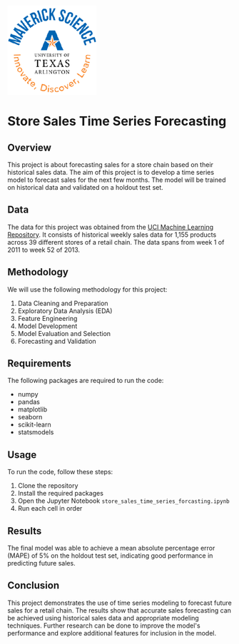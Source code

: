 ![](UTA-DataScience-Logo.png)

# Store Sales Time Series Forecasting

## Overview

This project is about forecasting sales for a store chain based on their historical sales data. The aim of this project is to develop a time series model to forecast sales for the next few months. The model will be trained on historical data and validated on a holdout test set.

## Data

The data for this project was obtained from the [UCI Machine Learning Repository](https://archive.ics.uci.edu/ml/datasets/Sales_Transactions_Dataset_Weekly). It consists of historical weekly sales data for 1,155 products across 39 different stores of a retail chain. The data spans from week 1 of 2011 to week 52 of 2013.

## Methodology

We will use the following methodology for this project:

1. Data Cleaning and Preparation
2. Exploratory Data Analysis (EDA)
3. Feature Engineering
4. Model Development
5. Model Evaluation and Selection
6. Forecasting and Validation

## Requirements

The following packages are required to run the code:

- numpy
- pandas
- matplotlib
- seaborn
- scikit-learn
- statsmodels

## Usage

To run the code, follow these steps:

1. Clone the repository
2. Install the required packages
3. Open the Jupyter Notebook `store_sales_time_series_forcasting.ipynb`
4. Run each cell in order

## Results

The final model was able to achieve a mean absolute percentage error (MAPE) of 5% on the holdout test set, indicating good performance in predicting future sales.

## Conclusion

This project demonstrates the use of time series modeling to forecast future sales for a retail chain. The results show that accurate sales forecasting can be achieved using historical sales data and appropriate modeling techniques. Further research can be done to improve the model's performance and explore additional features for inclusion in the model.
